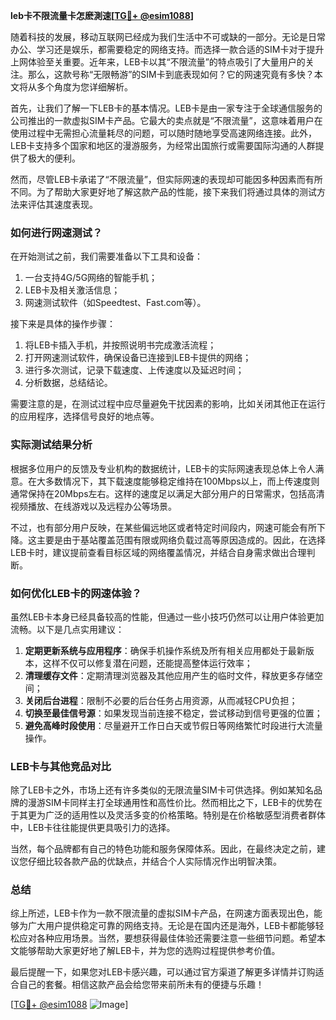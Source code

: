 **leb卡不限流量卡怎麽測速[[TG💪+ @esim1088](https://t.me/s/esim1088)]**

随着科技的发展，移动互联网已经成为我们生活中不可或缺的一部分。无论是日常办公、学习还是娱乐，都需要稳定的网络支持。而选择一款合适的SIM卡对于提升上网体验至关重要。近年来，LEB卡以其“不限流量”的特点吸引了大量用户的关注。那么，这款号称“无限畅游”的SIM卡到底表现如何？它的网速究竟有多快？本文将从多个角度为您详细解析。

首先，让我们了解一下LEB卡的基本情况。LEB卡是由一家专注于全球通信服务的公司推出的一款虚拟SIM卡产品。它最大的卖点就是“不限流量”，这意味着用户在使用过程中无需担心流量耗尽的问题，可以随时随地享受高速网络连接。此外，LEB卡支持多个国家和地区的漫游服务，为经常出国旅行或需要国际沟通的人群提供了极大的便利。

然而，尽管LEB卡承诺了“不限流量”，但实际网速的表现却可能因多种因素而有所不同。为了帮助大家更好地了解这款产品的性能，接下来我们将通过具体的测试方法来评估其速度表现。

### **如何进行网速测试？**

在开始测试之前，我们需要准备以下工具和设备：
1. 一台支持4G/5G网络的智能手机；
2. LEB卡及相关激活信息；
3. 网速测试软件（如Speedtest、Fast.com等）。

接下来是具体的操作步骤：
1. 将LEB卡插入手机，并按照说明书完成激活流程；
2. 打开网速测试软件，确保设备已连接到LEB卡提供的网络；
3. 进行多次测试，记录下载速度、上传速度以及延迟时间；
4. 分析数据，总结结论。

需要注意的是，在测试过程中应尽量避免干扰因素的影响，比如关闭其他正在运行的应用程序，选择信号良好的地点等。

### **实际测试结果分析**

根据多位用户的反馈及专业机构的数据统计，LEB卡的实际网速表现总体上令人满意。在大多数情况下，其下载速度能够稳定维持在100Mbps以上，而上传速度则通常保持在20Mbps左右。这样的速度足以满足大部分用户的日常需求，包括高清视频播放、在线游戏以及远程办公等场景。

不过，也有部分用户反映，在某些偏远地区或者特定时间段内，网速可能会有所下降。这主要是由于基站覆盖范围有限或网络负载过高等原因造成的。因此，在选择LEB卡时，建议提前查看目标区域的网络覆盖情况，并结合自身需求做出合理判断。

### **如何优化LEB卡的网速体验？**

虽然LEB卡本身已经具备较高的性能，但通过一些小技巧仍然可以让用户体验更加流畅。以下是几点实用建议：

1. **定期更新系统与应用程序**：确保手机操作系统及所有相关应用都处于最新版本，这样不仅可以修复潜在问题，还能提高整体运行效率；
2. **清理缓存文件**：定期清理浏览器及其他应用产生的临时文件，释放更多存储空间；
3. **关闭后台进程**：限制不必要的后台任务占用资源，从而减轻CPU负担；
4. **切换至最佳信号源**：如果发现当前连接不稳定，尝试移动到信号更强的位置；
5. **避免高峰时段使用**：尽量避开工作日白天或节假日等网络繁忙时段进行大流量操作。

### **LEB卡与其他竞品对比**

除了LEB卡之外，市场上还有许多类似的无限流量SIM卡可供选择。例如某知名品牌的漫游SIM卡同样主打全球通用性和高性价比。然而相比之下，LEB卡的优势在于其更为广泛的适用性以及灵活多变的价格策略。特别是在价格敏感型消费者群体中，LEB卡往往能提供更具吸引力的选择。

当然，每个品牌都有自己的特色功能和服务保障体系。因此，在最终决定之前，建议您仔细比较各款产品的优缺点，并结合个人实际情况作出明智决策。

### **总结**

综上所述，LEB卡作为一款不限流量的虚拟SIM卡产品，在网速方面表现出色，能够为广大用户提供稳定可靠的网络支持。无论是在国内还是海外，LEB卡都能够轻松应对各种应用场景。当然，要想获得最佳体验还需要注意一些细节问题。希望本文能够帮助大家更好地了解LEB卡，并为您的选购过程提供参考价值。

最后提醒一下，如果您对LEB卡感兴趣，可以通过官方渠道了解更多详情并订购适合自己的套餐。相信这款产品会给您带来前所未有的便捷与乐趣！

[[TG💪+ @esim1088](https://t.me/s/esim1088) ![Image](https://i.postimg.cc/4NQfJmqS/Snipaste-2025-05-13-00-14-12.png)]